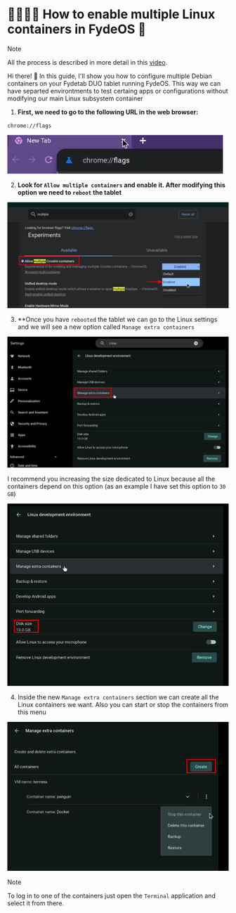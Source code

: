 # 👨‍👩‍👧‍👦 How to enable multiple Linux containers in FydeOS 🚀

> [!NOTE]  
> All the process is described in more detail in this [video](https://youtu.be/DVWhIUo99RM?feature=shared).

Hi there! 👋 In this guide, I'll show you how to configure multiple Debian containers on your Fydetab DUO tablet running FydeOS. This way we can have separted environtments to test certaing apps or configurations without modifying our main Linux subsystem container 


1. **First, we need to go to the following URL in the web browser:**
```
chrome://flags
```
![](/Images/FydeOS/MultipleContainers/chrome_flags.png)

2. **Look for `Allow multiple containers` and enable it. After modifying this option we need to `reboot` the tablet**

![](/Images/FydeOS/MultipleContainers/chrome_flags_multiplecontainers.png)

3. **Once you have `rebooted` the tablet we can go to the Linux settings and we will see a new option called `Manage extra containers`

![](/Images/FydeOS/MultipleContainers/extra_containers_settings.png)

I recommend you increasing the size dedicated to Linux because all the containers depend on this option (as an example I have set this option to `30 GB`)

![](/Images/FydeOS/MultipleContainers/disk_size_linux.png)

4. Inside the new `Manage extra containers` section we can create all the Linux containers we want. Also you can start or stop the containers from this menu

![](/Images/FydeOS/MultipleContainers/multiple_containers_menu.png)

> [!NOTE]  
> To log in to one of the containers just open the `Terminal` application and select it from there.